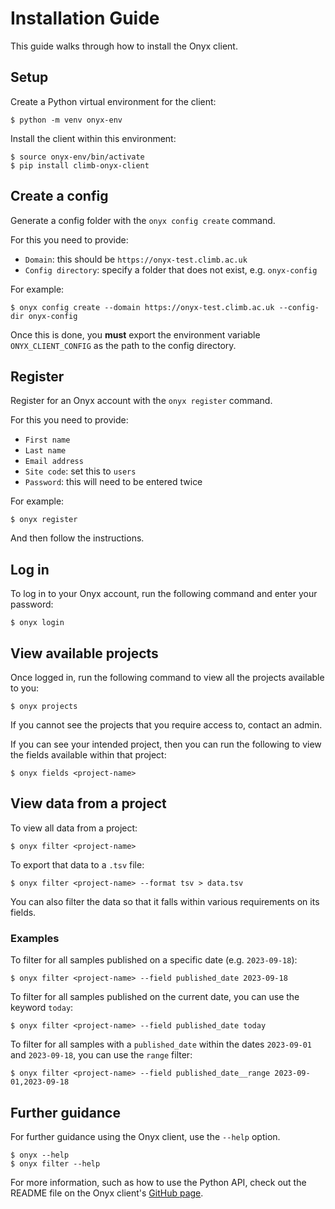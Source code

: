 # Installation Guide 

This guide walks through how to install the Onyx client.

## Setup

Create a Python virtual environment for the client:

```
$ python -m venv onyx-env
```

Install the client within this environment:

```
$ source onyx-env/bin/activate
$ pip install climb-onyx-client
```

## Create a config

Generate a config folder with the `onyx config create` command.

For this you need to provide:

* `Domain`: this should be `https://onyx-test.climb.ac.uk`
* `Config directory`: specify a folder that does not exist, e.g. `onyx-config`

For example:

```
$ onyx config create --domain https://onyx-test.climb.ac.uk --config-dir onyx-config
```

Once this is done, you **must** export the environment variable `ONYX_CLIENT_CONFIG` as the path to the config directory.

## Register

Register for an Onyx account with the `onyx register` command.

For this you need to provide:

* `First name`
* `Last name`
* `Email address`
* `Site code`: set this to `users`
* `Password`: this will need to be entered twice

For example:

```
$ onyx register
```

And then follow the instructions.

## Log in

To log in to your Onyx account, run the following command and enter your password:

```
$ onyx login
```

## View available projects

Once logged in, run the following command to view all the projects available to you:

```
$ onyx projects
```

If you cannot see the projects that you require access to, contact an admin.

If you can see your intended project, then you can run the following to view the fields available within that project:

```
$ onyx fields <project-name>
```


## View data from a project

To view all data from a project:

```
$ onyx filter <project-name>
```

To export that data to a `.tsv` file:

```
$ onyx filter <project-name> --format tsv > data.tsv
```

You can also filter the data so that it falls within various requirements on its fields.

### Examples

To filter for all samples published on a specific date (e.g. `2023-09-18`):

```
$ onyx filter <project-name> --field published_date 2023-09-18
```

To filter for all samples published on the current date, you can use the keyword `today`:

```
$ onyx filter <project-name> --field published_date today
```

To filter for all samples with a `published_date` within the dates `2023-09-01` and `2023-09-18`, you can use the `range` filter: 

```
$ onyx filter <project-name> --field published_date__range 2023-09-01,2023-09-18
```

## Further guidance

For further guidance using the Onyx client, use the `--help` option.

```
$ onyx --help
$ onyx filter --help
```

For more information, such as how to use the Python API, check out the README file on the Onyx client's [GitHub page](https://github.com/CLIMB-TRE/onyx-client).
